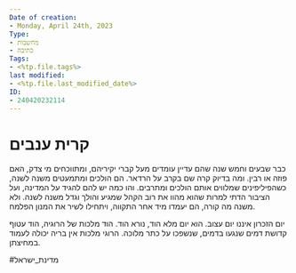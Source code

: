 ```yaml
---
Date of creation:
- Monday, April 24th, 2023
Type:
- מחשבות
- כתיבה
Tags:
- <%tp.file.tags%>
last modified:
- <%tp.file.last_modified_date%>
ID:
- 240420232114
---
```

# קרית ענבים

כבר שבעים וחמש שנה שהם עדיין עומדים מעל קברי יקיריהם, ומתווכחים מי צדק, האם פוזה או רבין. ומה בדיוק קרה שם בקרב על הרדאר.
הם הולכים ומתמעטים משנה לשנה, כשהפיליפינים שמלווים אותם הולכים ומתרבים.
והו כמה יש להם להגיד על המדינה, ועל הציבור הדתי למרות שהוא מהוו את רוב הקהל שמגיע והולך וגדל משנה לשנה.
ולא משנה מה קורה, הם יעמדו מיד אחר התקווה, ויתחילו לשיר את המנון הפלמח.

יום הזכרון איננו יום עצוב. הוא יום מלא הוד, נורא הוד.
הוד מלכות של הרוגיה, הוד עטוף קדושת דמים שנגעו בדמים, שנשפכו על כתר מלוכה. הרוגי מלכות אין בריה יכולה לעמוד במחיצתן.

#מדינת_ישראל
